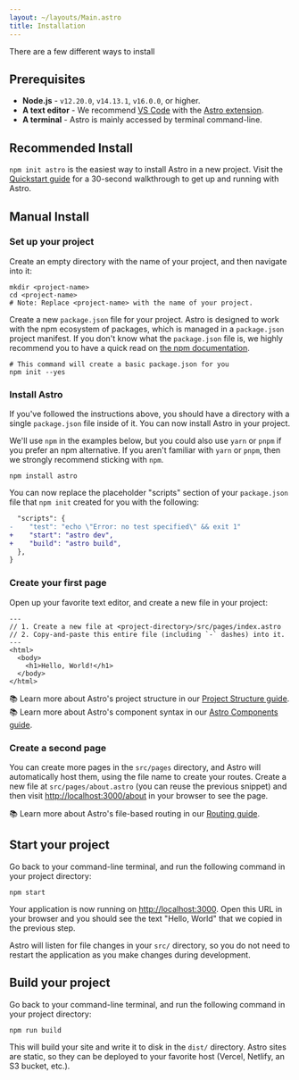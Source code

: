 ```yaml
---
layout: ~/layouts/Main.astro
title: Installation
---
```


There are a few different ways to install

## Prerequisites

- **Node.js** - `v12.20.0`, `v14.13.1`, `v16.0.0`, or higher.
- **A text editor** - We recommend [VS Code](https://code.visualstudio.com/) with the [Astro extension](https://marketplace.visualstudio.com/items?itemName=astro-build.astro-vscode).
- **A terminal** - Astro is mainly accessed by terminal command-line.

## Recommended Install

`npm init astro` is the easiest way to install Astro in a new project. Visit the [Quickstart guide](/quick-start) for a 30-second walkthrough to get up and running with Astro.

## Manual Install

### Set up your project

Create an empty directory with the name of your project, and then navigate into it:

```
mkdir <project-name>
cd <project-name>
# Note: Replace <project-name> with the name of your project.
```

Create a new `package.json` file for your project. Astro is designed to work with the npm ecosystem of packages, which is managed in a `package.json` project manifest. If you don't know what the `package.json` file is, we highly recommend you to have a quick read on [the npm documentation](https://docs.npmjs.com/creating-a-package-json-file).

```
# This command will create a basic package.json for you
npm init --yes
```

### Install Astro

If you've followed the instructions above, you should have a directory with a single `package.json` file inside of it. You can now install Astro in your project. 

We'll use `npm` in the examples below, but you could also use `yarn` or `pnpm` if you prefer an npm alternative. If you aren't familiar with `yarn` or `pnpm`, then we strongly recommend sticking with `npm`.

```
npm install astro
```

You can now replace the placeholder "scripts" section of your `package.json` file that `npm init` created for you with the following:

```diff
  "scripts": {
-    "test": "echo \"Error: no test specified\" && exit 1"
+    "start": "astro dev",
+    "build": "astro build",
  },
}
```

### Create your first page

Open up your favorite text editor, and create a new file in your project:

```astro
---
// 1. Create a new file at <project-directory>/src/pages/index.astro
// 2. Copy-and-paste this entire file (including `-` dashes) into it.
---
<html>
  <body>
    <h1>Hello, World!</h1>
  </body>
</html>
```

📚 Learn more about Astro's project structure in our [Project Structure guide](/core-concepts/project-structure).  
📚 Learn more about Astro's component syntax in our [Astro Components guide](/core-concepts/astro-components).


### Create a second page

You can create more pages in the `src/pages` directory, and Astro will automatically host them, using the file name to create your routes. Create a new file at `src/pages/about.astro` (you can reuse the previous snippet) and then visit [http://localhost:3000/about](http://localhost:3000/about) in your browser to see the page.

📚 Learn more about Astro's file-based routing in our [Routing guide](core-concepts/astro-pages).


## Start your project

Go back to your command-line terminal, and run the following command in your project directory:

```
npm start
```

Your application is now running on [http://localhost:3000](http://localhost:3000). Open this URL in your browser and you should see the text "Hello, World" that we copied in the previous step.

Astro will listen for file changes in your `src/` directory, so you do not need to restart the application as you make changes during development.


## Build your project

Go back to your command-line terminal, and run the following command in your project directory:

```
npm run build
```

This will build your site and write it to disk in the `dist/` directory. Astro sites are static, so they can be deployed to your favorite host (Vercel, Netlify, an S3 bucket, etc.).